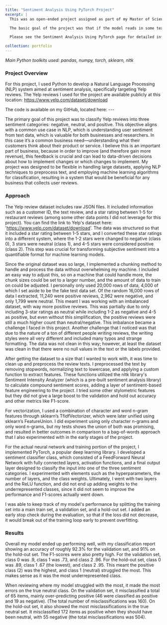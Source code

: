 ```yaml
---
title: "Sentiment Analysis Using PyTorch Project"
excerpt: |
  This was an open-ended project assigned as part of my Master of Science (Human Language Technology) program, in the class Advanced Statistical Natural Language Processing. It had the goal of experimenting with and learning about neural networks. The task I chose was to investigate doing a sentiment analysis on a real-world dataset that I found online. I chose this task because sentiment analysis is an important NLP task, since it can help companies understand what their customers are saying about them, and where they can make improvements. 

  The basic goal of the project was that if the model reads in some text, it will be able to predict the negative, neutral, or positive sentiment. While this is focused on a particular dataset I found on Yelp, the basic architecture I developed could be used on other datasets as well (with additional testing and adjustments to the model based on different styles of texts).

  Please see the Sentiment Analysis Using PyTorch page for detailed information about this project.

collection: portfolio
---
```


_Main Python toolkits used: pandas, numpy, torch, sklearn, nltk_

### Project Overview
For this project, I used Python to develop a Natural Language Processing (NLP) system aimed at sentiment analysis, specifically targeting Yelp reviews. The Yelp reviews I used for the project are available publicly at this location: https://www.yelp.com/dataset/download

The code is available on my GitHub, located here: ---

The primary goal of this project was to classify Yelp reviews into three sentiment categories: negative, neutral, and positive. This objective aligns with a common use case in NLP, which is understanding user sentiment from text data, which is valuable for both businesses and researchers. In this case it’s a common business need—understanding what their customers think about their product or service. I believe this is an important part of business, because in order to improve (and therefore gain more revenue), this feedback is crucial and can lead to data-driven decisions about how to implement changes or which changes to implement.
My project was designed to be flexible in handling large datasets, applying NLP techniques to preprocess text, and employing machine learning algorithms for classification, resulting in a system that would be beneficial for any business that collects user reviews.

### Approach

The Yelp review dataset includes raw JSON files. It included information such as a customer ID, the text review, and a star rating between 1-5 for restaurant reviews (among some other data points I did not leverage for this project). You can find the link to Yelp's dataset here: 'https://www.yelp.com/dataset/download'. The data was structured so that it included a star rating between 1-5 stars, and I converted these star ratings into a different system, where the 1-2 stars were changed to negative (class 0), 3 stars were neutral (class 1), and 4-5 stars were considered positive (class 2). This step was crucial for transforming subjective sentiment into a quantifiable format for machine learning models.

Since the original dataset was so large, I implemented a chunking method to handle and process the data without overwhelming my machine. I included an easy way to adjust this, so on a machine that could handle more, the chunk sizes could be set to a larger number, and the amount of data to train on could be adjusted. I personally only used 20,000 rows of data, 4,000 of which I set aside to be the fake test data set. Of the random 16,000 rows of data I extracted, 11,240 were positive reviews, 2,962 were negative, and only 1,799 were neutral. This meant I was working with an imbalanced dataset, with way more positive reviews. This was partially due to only including 3-star ratings as neutral while including 1-2 as negative and 4-5 as positive, but even without this simplification, the positive reviews were still a much higher count than neutral/negative. This imbalance became a challenge I faced in this project.
Another challenge that I noticed was that due to the nature of a ton of different people writing reviews, the writing styles were all very different and included many typos and strange formatting. The data was not clean in this way; however, at least the dataset was clean in that there were no null values in the text or the labels provided.

After getting the dataset to a size that I wanted to work with, it was time to clean up and preprocess the review texts. I preprocessed the text by removing stopwords, normalizing text to lowercase, and applying a custom function to extract features. These functions utilized the nltk library's Sentiment Intensity Analyzer (which is a pre-built sentiment analysis library) to calculate compound sentiment scores, adding a layer of sentiment-based feature engineering to the project. I tried some other stylometric features but they did not give a large boost to the validation and hold out accuracy and other metrics like F1-score.

For vectorization, I used a combination of character and word n-gram features through sklearn’s TfidfVectorizer, which were later unified using sklearn’s FeatureUnion. I did experiment using only character n-grams and only word n-grams, but my tests shows the union of both was promising, and resulted in better outcomes in comparison to a bag-of-words approach that I also experimented with in the early stages of the project.

For the actual neural network and training portion of the project, I implemented PyTorch, a popular deep learning library. I developed a sentiment classifier class, which consisted of a FeedForward Neural Network with fully connected layers, activation functions, and a final output layer designed to classify the input into one of the three sentiment categories. I experimented with elements such as the hyperparameters, the number of layers, and the class weights. Ultimately, I went with two layers and the ReLU function, and did not end up adding weights to the underrepresented classes, since it did not seem to improve the performance and F1-scores actually went down.

I was able to keep track of my model's performance by splitting the training set into a main train set, a validation set, and a hold-out set. I added an early stop check during the evaluation, so that if the loss did not decrease, it would break out of the training loop early to prevent overfitting.

### Results

Overall my model ended up performing well, with my classification report showing an accuracy of roughly 92.3% for the validation set, and 91% on the hold-out set. The F1-scores were also pretty high. For the validation set, class 0 was .9, class 1 was .73, and class 2 .96. For the hold-out set, class 0 was .89, class 1 .67 (the lowest), and class 2 .95. This meant the positive class (2) was the highest, and class 1 (neutral) struggled the most. This makes sense as it was the most underrepresented class.

When reviewing where my model struggled with the most, it made the most errors on the true neutral class. On the validation set, it misclassified a total of 65 items, mainly over-predicting positive (46 were classified as positive and 19 as negative). (The total number of misclassifications was 160). On the hold-out set, it also showed the most misclassifications in the true neutral set. It misclassified 172 items as positive when they should have been neutral, with 55 negative (the total misclassifications was 504).
